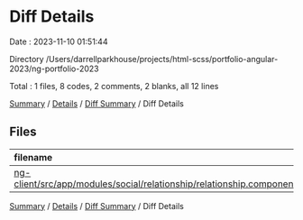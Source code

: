 # Diff Details

Date : 2023-11-10 01:51:44

Directory /Users/darrellparkhouse/projects/html-scss/portfolio-angular-2023/ng-portfolio-2023

Total : 1 files,  8 codes, 2 comments, 2 blanks, all 12 lines

[Summary](results.md) / [Details](details.md) / [Diff Summary](diff.md) / Diff Details

## Files
| filename | language | code | comment | blank | total |
| :--- | :--- | ---: | ---: | ---: | ---: |
| [ng-client/src/app/modules/social/relationship/relationship.component.spec.ts](/ng-client/src/app/modules/social/relationship/relationship.component.spec.ts) | TypeScript | 8 | 2 | 2 | 12 |

[Summary](results.md) / [Details](details.md) / [Diff Summary](diff.md) / Diff Details
